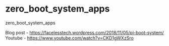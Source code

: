 # zero_boot_system_apps
zero_boot_system_apps

Blog post - https://facelesstech.wordpress.com/2018/11/05/pi-boot-system/
Youtube - https://www.youtube.com/watch?v=CKD1gWXzSro
